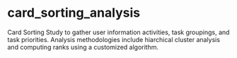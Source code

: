 # card_sorting_analysis
Card Sorting Study to gather user information activities, task groupings, and task priorities. Analysis methodologies include hiarchical cluster analysis and computing ranks using a customized algorithm.
